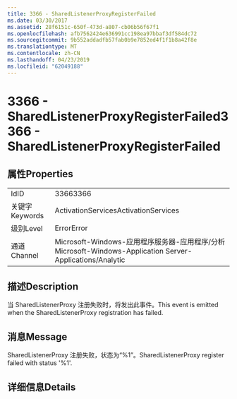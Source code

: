 ```yaml
---
title: 3366 - SharedListenerProxyRegisterFailed
ms.date: 03/30/2017
ms.assetid: 28f6151c-650f-473d-a807-cb06b56f67f1
ms.openlocfilehash: afb7562424e636991cc198ea97bbaf3df584dc72
ms.sourcegitcommit: 9b552addadfb57fab0b9e7852ed4f1f1b8a42f8e
ms.translationtype: MT
ms.contentlocale: zh-CN
ms.lasthandoff: 04/23/2019
ms.locfileid: "62049188"
---
```

# <a name="3366---sharedlistenerproxyregisterfailed"></a><span data-ttu-id="d430a-102">3366 - SharedListenerProxyRegisterFailed</span><span class="sxs-lookup"><span data-stu-id="d430a-102">3366 - SharedListenerProxyRegisterFailed</span></span>
## <a name="properties"></a><span data-ttu-id="d430a-103">属性</span><span class="sxs-lookup"><span data-stu-id="d430a-103">Properties</span></span>  
  
|||  
|-|-|  
|<span data-ttu-id="d430a-104">Id</span><span class="sxs-lookup"><span data-stu-id="d430a-104">ID</span></span>|<span data-ttu-id="d430a-105">3366</span><span class="sxs-lookup"><span data-stu-id="d430a-105">3366</span></span>|  
|<span data-ttu-id="d430a-106">关键字</span><span class="sxs-lookup"><span data-stu-id="d430a-106">Keywords</span></span>|<span data-ttu-id="d430a-107">ActivationServices</span><span class="sxs-lookup"><span data-stu-id="d430a-107">ActivationServices</span></span>|  
|<span data-ttu-id="d430a-108">级别</span><span class="sxs-lookup"><span data-stu-id="d430a-108">Level</span></span>|<span data-ttu-id="d430a-109">Error</span><span class="sxs-lookup"><span data-stu-id="d430a-109">Error</span></span>|  
|<span data-ttu-id="d430a-110">通道</span><span class="sxs-lookup"><span data-stu-id="d430a-110">Channel</span></span>|<span data-ttu-id="d430a-111">Microsoft-Windows-应用程序服务器-应用程序/分析</span><span class="sxs-lookup"><span data-stu-id="d430a-111">Microsoft-Windows-Application Server-Applications/Analytic</span></span>|  
  
## <a name="description"></a><span data-ttu-id="d430a-112">描述</span><span class="sxs-lookup"><span data-stu-id="d430a-112">Description</span></span>  
 <span data-ttu-id="d430a-113">当 SharedListenerProxy 注册失败时，将发出此事件。</span><span class="sxs-lookup"><span data-stu-id="d430a-113">This event is emitted when the SharedListenerProxy registration has failed.</span></span>  
  
## <a name="message"></a><span data-ttu-id="d430a-114">消息</span><span class="sxs-lookup"><span data-stu-id="d430a-114">Message</span></span>  
 <span data-ttu-id="d430a-115">SharedListenerProxy 注册失败，状态为“%1”。</span><span class="sxs-lookup"><span data-stu-id="d430a-115">SharedListenerProxy register failed with status '%1'.</span></span>  
  
## <a name="details"></a><span data-ttu-id="d430a-116">详细信息</span><span class="sxs-lookup"><span data-stu-id="d430a-116">Details</span></span>
